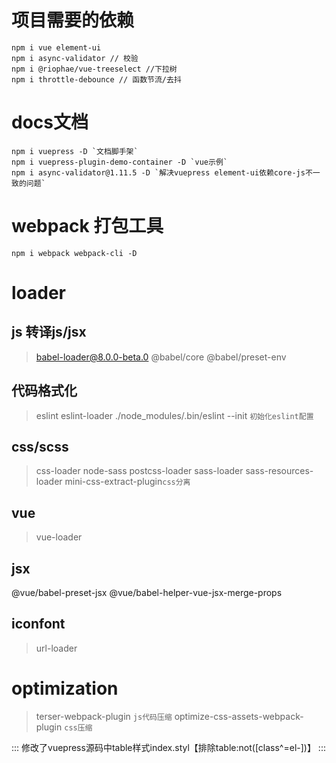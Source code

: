 <!--
 * @Author: PT
 * @Date: 2020-09-28 11:58:51
 * @LastEditors: PT
 * @LastEditTime: 2020-10-16 14:51:22
 * @Description: 安装依赖
-->
# 项目需要的依赖
```
npm i vue element-ui
npm i async-validator // 校验
npm i @riophae/vue-treeselect //下拉树
npm i throttle-debounce // 函数节流/去抖
```
# docs文档
```
npm i vuepress -D `文档脚手架`
npm i vuepress-plugin-demo-container -D `vue示例`
npm i async-validator@1.11.5 -D `解决vuepress element-ui依赖core-js不一致的问题`
```

# webpack 打包工具
```
npm i webpack webpack-cli -D
```
# loader

## js 转译js/jsx
> babel-loader@8.0.0-beta.0 @babel/core @babel/preset-env

## 代码格式化
> eslint eslint-loader
> ./node_modules/.bin/eslint --init `初始化eslint配置`

## css/scss
> css-loader node-sass postcss-loader sass-loader sass-resources-loader
> mini-css-extract-plugin`css分离`

## vue
> vue-loader

## jsx
@vue/babel-preset-jsx @vue/babel-helper-vue-jsx-merge-props

## iconfont 
> url-loader

# optimization
> terser-webpack-plugin `js代码压缩`
> optimize-css-assets-webpack-plugin `css压缩`

:::
修改了vuepress源码中table样式index.styl【排除table:not([class^=el-])】
:::